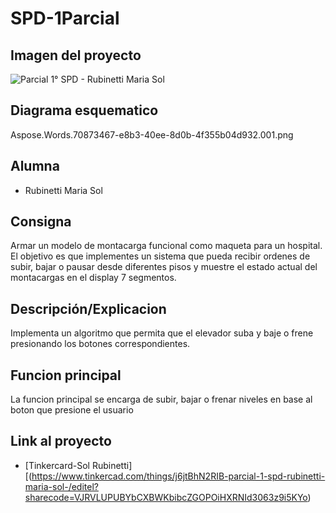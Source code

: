 # SPD-1Parcial
## Imagen del proyecto
![Parcial 1° SPD - Rubinetti Maria Sol ](https://github.com/SolRubinetti/SPD-1Parcial/assets/123521694/46c9fae8-ef3f-4fe3-aaee-c1c83de820c7)

## Diagrama esquematico
Aspose.Words.70873467-e8b3-40ee-8d0b-4f355b04d932.001.png

## Alumna
- Rubinetti Maria Sol

## Consigna
Armar un modelo de montacarga funcional como maqueta para un hospital. El
objetivo es que implementes un sistema que pueda recibir ordenes de subir, bajar o pausar
desde diferentes pisos y muestre el estado actual del montacargas en el display 7
segmentos.

## Descripción/Explicacion
Implementa un algoritmo que permita que el elevador suba y baje o frene
presionando los botones correspondientes.

## Funcion principal
La funcion principal se encarga de subir, bajar o frenar niveles en base al boton que presione el usuario

## Link al proyecto
- [Tinkercard-Sol Rubinetti][(https://www.tinkercad.com/things/j6jtBhN2RIB-parcial-1-spd-rubinetti-maria-sol-/editel?sharecode=VJRVLUPUBYbCXBWKbibcZGOPOiHXRNId3063z9i5KYo)
